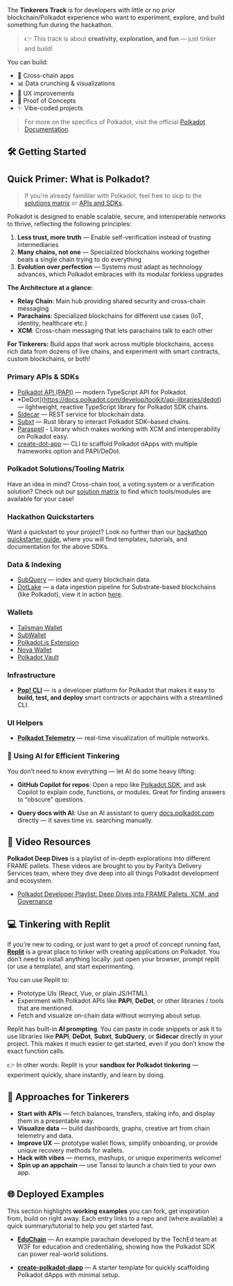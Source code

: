 The **Tinkerers Track** is for developers with little or no prior blockchain/Polkadot experience who want to experiment, explore, and build something fun during the hackathon.

> 👉 This track is about **creativity, exploration, and fun** — just tinker and build!  

You can build:  

- 🌉 Cross-chain apps  
- 📊 Data crunching & visualizations  
- 🎨 UX improvements  
- 🧪 Proof of Concepts  
- ✨ Vibe-coded projects  

> For more on the specifics of Polkadot, visit the official [Polkadot Documentation](https://docs.polkadot.com/polkadot-protocol/).

## 🛠️ Getting Started  

## Quick Primer: What is Polkadot?

> If you're already famililar with Polkadot, feel free to skip to the [solutions matrix](#polkadot-solutionstooling-matrix) or [APIs and SDKs](#primary-apis--sdks).

Polkadot is designed to enable scalable, secure, and interoperable networks to thrive, reflecting the following principles:

1. **Less trust, more truth** — Enable self-verification instead of trusting intermediaries
2. **Many chains, not one** — Specialized blockchains working together beats a single chain trying to do everything
3. **Evolution over perfection** — Systems must adapt as technology advances, which Polkadot embraces with its modular forkless upgrades

**The Architecture at a glance:**

- **Relay Chain**: Main hub providing shared security and cross-chain messaging
- **Parachains**: Specialized blockchains for different use cases (IoT, identity, healthcare etc.)
- **XCM**: Cross-chain messaging that lets parachains talk to each other

**For Tinkerers:** Build apps that work across multiple blockchains, access rich data from dozens of live chains, and experiment with smart contracts, custom blockchains, or both!

### Primary APIs & SDKs  

- [Polkadot API (PAPI)](https://papi.how/) — modern TypeScript API for Polkadot.  
- *DeDot](https://docs.polkadot.com/develop/toolkit/api-libraries/dedot) — lightweight, reactive TypeScript library for Polkadot SDK chains.
- [Sidecar](https://github.com/paritytech/substrate-api-sidecar) — REST service for blockchain data.  
- [Subxt](https://github.com/paritytech/subxt) — Rust library to interact Polkadot SDK–based chains.
- [Paraspell](https://paraspell.github.io/docs/)  - Library which makes working with XCM and interoperability on Polkadot easy.
- [create-dot-app](https://github.com/preschian/create-dot-app) — CLI to scaffold Polkadot dApps with multiple frameworks option and PAPI/DeDot. 

### Polkadot Solutions/Tooling Matrix

Have an idea in mind? Cross-chain tool, a voting system or a verification solution? Check out our [solution matrix](./tinkerer-materials/solution-matrix.md) to find which tools/modules are available for your case!

### Hackathon Quickstarters

Want a quickstart to your project? Look no further than our [hackathon quickstarter guide](./tinkerer-materials/quickstarters.md), where you will find templates, tutorials, and documentation for the above SDKs.

### Data & Indexing  

- [SubQuery](https://subquery.network/) — index and query blockchain data.  
- [DotLake](https://github.com/paritytech/dotlake-community) — a data ingestion pipeline for Substrate-based blockchains (like Polkadot), view it in action [here](https://data.parity.io).

### Wallets

- [Talisman Wallet](https://www.talisman.xyz/)  
- [SubWallet](https://subwallet.app/)
- [Polkadot.js Extension](https://polkadot.js.org/extension/)
- [Nova Wallet](https://novawallet.io/)
- [Polkadot Vault](https://vault.novasama.io/)  

### Infrastructure  

- [**Pop! CLI**](https://onpop.io/) — is a developer platform for Polkadot that makes it easy to **build, test, and deploy** smart contracts or appchains with a streamlined CLI.

### UI Helpers  

- [**Polkadot Telemetry**](https://telemetry.polkadot.io/) — real-time visualization of multiple networks.

### 🤖 Using AI for Efficient Tinkering  

You don’t need to know everything — let AI do some heavy lifting:  

- **GitHub Copilot for repos**: Open a repo like [Polkadot SDK](https://github.com/paritytech/polkadot-sdk), and ask Copilot to explain code, functions, or modules. Great for finding answers to “obscure” questions.  

- **Query docs with AI**: Use an AI assistant to query [docs.polkadot.com](https://docs.polkadot.com/) directly — it saves time vs. searching manually.  


## 🎥 Video Resources

**Polkadot Deep Dives** is a playlist of in-depth explorations into different FRAME pallets. These videos are brought to you by Parity’s Delivery Services team, where they dive deep into all things Polkadot development and ecosystem.

- [Polkadot Developer Playlist: Deep Dives into FRAME Pallets, XCM, and Governance](https://www.youtube.com/playlist?list=PLOyWqupZ-WGsfnlpkk0KWX3uS4yg6ZztG)

## 💻 Tinkering with Replit  

If you’re new to coding, or just want to get a proof of concept running fast, [**Replit**](https://replit.com/) is a great place to tinker with creating applications on Polkadot. You don’t need to install anything locally: just open your browser, prompt replit (or use a template), and start experimenting.  

You can use Replit to:  
- Prototype UIs (React, Vue, or plain JS/HTML).  
- Experiment with Polkadot APIs like **PAPI**, **DeDot**, or other libraries / tools that are mentioned.
- Fetch and visualize on-chain data without worrying about setup.  

 Replit has built-in **AI prompting**. You can paste in code snippets or ask it to use libraries like **PAPI**, **DeDot**, **Subxt**, **SubQuery**, or **Sidecar** directly in your project. This makes it much easier to get started, even if you don’t know the exact function calls.  

👉 In other words: Replit is your **sandbox for Polkadot tinkering** — experiment quickly, share instantly, and learn by doing.    

## 🚀 Approaches for Tinkerers  

- **Start with APIs** — fetch balances, transfers, staking info, and display them in a presentable way.
- **Visualize data** — build dashboards, graphs, creative art from chain telemetry and data.
- **Improve UX** — prototype wallet flows, simplify onboarding, or provide unique recovery methods for wallets.  
- **Hack with vibes** — memes, mashups, or unique experiments welcome!  
- **Spin up an appchain** — use Tanssi to launch a chain tied to your own app.  

## 🌐 Deployed Examples

This section highlights **working examples** you can fork, get inspiration from, build on right away. Each entry links to a repo and (where available) a quick summary/tutorial to help you get started fast.  

- [**EduChain**](https://github.com/w3f/educhain) — An example parachain developed by the TechEd team at W3F for education and credentialing, showing how the Polkadot SDK can power real-world solutions.

- [**create-polkadot-dapp**](https://github.com/paritytech/create-polkadot-dapp) — A starter template for quickly scaffolding Polkadot dApps with minimal setup.